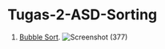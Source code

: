 # Tugas-2-ASD-Sorting

1. <a href="https://github.com/rani-angellica/Tugas-2-ASD-Sorting/blob/main/Bubble%20Sort">Bubble Sort</a>.
![Screenshot (377)](https://user-images.githubusercontent.com/99708605/156006606-d11922c5-780b-4f74-95fd-5a725667e2ce.png)
